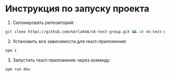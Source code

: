# Инструкция по запуску проекта

1. Склонировать репозиторий:

```bash
git clone https://github.com/GerlakhA/vk-test-group.git && cd vk-test-group && cd vkTestGroup
```

2. Установить все зависимости для react-приложения:

```bash
npm i
```

3. Запустить react-приложение через команду:

```bash
npm run dev
```
